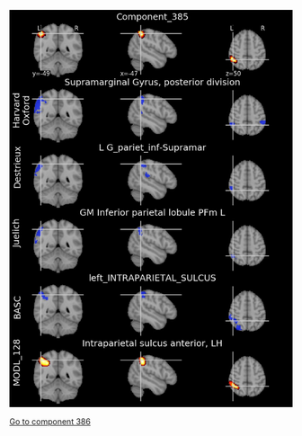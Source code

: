 


![385](preliminary/385.jpg "Component 385")

[Go to component 386](https://parietal-inria.github.io/MODL_atlas/512/386 "Component 386")